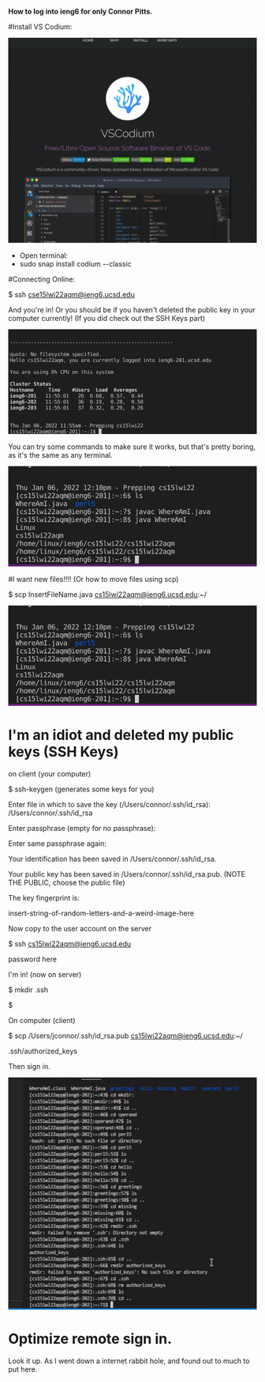 **How to log into ieng6 for only Connor Pitts.**


#Install VS Codium:

![Image](vscode.png)

* Open terminal: 
* sudo snap install codium --classic


#Connecting Online: 

$ ssh cse15lwi22aqm@ieng6.ucsd.edu

And you're in!  Or you should be if you haven't deleted the public key in your computer currently! (If you did check out the SSH Keys part)

![Image](Signin.png)

You can try some commands to make sure it works, but that's pretty boring, as it's the same as any terminal. 

![Image](terminal.png)

#I want new files!!!!  (Or how to move files using scp)

$ scp InsertFileName.java cs15lwi22aqm@ieng6.ucsd.edu:~/

![Image](MoveFile.png)

# I'm an idiot and deleted my public keys (SSH Keys)

on client (your computer)

$ ssh-keygen (generates some keys for you)

Enter file in which to save the key (/Users/connor/.ssh/id_rsa): /Users/connor/.ssh/id_rsa

Enter passphrase (empty for no passphrase): 

Enter same passphrase again: 

Your identification has been saved in /Users/connor/.ssh/id_rsa.

Your public key has been saved in /Users/connor/.ssh/id_rsa.pub. 
(NOTE THE PUBLIC, choose the public file)

The key fingerprint is:

insert-string-of-random-letters-and-a-weird-image-here

Now copy to the user account on the server

$ ssh cs15lwi22aqm@ieng6.ucsd.edu

password here

I'm in! (now on server)

$ mkdir .ssh

$ <logout>

On computer (client)

$ scp /Users/jconnor/.ssh/id_rsa.pub cs15lwi22aqm@ieng6.ucsd.edu:~/

.ssh/authorized_keys

Then sign in.

![Image](picture.png)

# Optimize remote sign in.

Look it up.  As I went down a internet rabbit hole, and found out to much to put here.  



